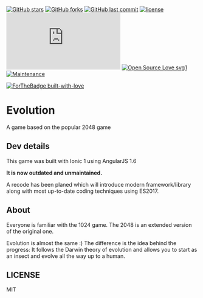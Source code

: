 [![GitHub stars](https://img.shields.io/github/stars/scriptex/Evolution.svg?style=social&label=Stars)](https://github.com/scriptex/Evolution)
[![GitHub forks](https://img.shields.io/github/forks/scriptex/Evolution.svg?style=social&label=Fork)](https://github.com/scriptex/Evolution/network#fork-destination-box)
[![GitHub last commit](https://img.shields.io/github/last-commit/scriptex/Evolution.svg)](https://github.com/scriptex/Evolution/commits/master)
[![license](https://img.shields.io/github/license/scriptex/Evolution.svg)](https://github.com/scriptex/Evolution)
[![Analytics](https://ga-beacon.appspot.com/UA-83446952-1/github.com/scriptex/Evolution/README.md)](https://github.com/scriptex/Evolution/)
[![Open Source Love svg1](https://badges.frapsoft.com/os/v1/open-source.svg?v=103)](https://github.com/scriptex/Evolution/)
[![Maintenance](https://img.shields.io/badge/Maintained%3F-yes-green.svg)](https://github.com/scriptex/Evolution/graphs/commit-activity)

[![ForTheBadge built-with-love](http://ForTheBadge.com/images/badges/built-with-love.svg)](https://github.com/scriptex/)

# Evolution

A game based on the popular 2048 game

## Dev details

This game was built with Ionic 1 using AngularJS 1.6

**It is now outdated and unmaintained.**

A recode has been planed which will introduce modern framework/library along with most up-to-date coding techniques using ES2017.

## About

Everyone is familiar with the 1024 game. The 2048 is an extended version of the original one.

Evolution is almost the same :) The difference is the idea behind the progress: It follows the Darwin theory of evolution and allows you to start as an insect and evolve all the way up to a human.

## LICENSE

MIT
